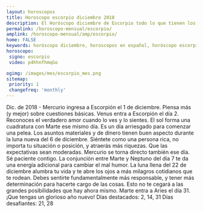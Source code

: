 ```yaml
---
layout: horoscopos
title: Horoscopo escorpio diciembre 2018
description: El Horóscopo diciembre de Escorpio todo lo que tienen los astros preparados para este mes, amor, trabajo, familia. Todo sobre astrologia, tarot, predicciones. Horoscopo gratis en español, predicciones y astrología.
permalink: /horoscopo-mensual/escorpio/
amplink: /horoscopo-mensual/amp/escorpio/
home: FALSE
keywords: horóscopo diciembre, horoscopos en español, horóscopo escorpio diciembre , horóscopo esperanza gracia, horoscop, horóscopos gratis, horoscopo escorpio, Tarot, Astrologia, Zodíaco, escorpio, horoscopo gratis, horoscopo del mes 
horoscopo:
 signo: escorpio
 video: p4hhnfhmqGo

ogimg: /images/mes/escorpio_mes.png
sitemap:
 priority: 1
 changefreq: 'monthly'
---
```



Dic. de 2018 - Mercurio ingresa a Escorpión el 1 de diciembre. Piensa más (y mejor) sobre cuestiones básicas. Venus entra a Escorpión el día 2. Reconoces el verdadero amor cuando lo ves y lo sientes. El sol forma una cuadratura con Marte ese mismo día. Es un día arriesgado para comenzar una pelea. 
Los asuntos materiales y de dinero tienen buen aspecto durante la luna nueva del 6 de diciembre. Siéntete como una persona rica, no importa tu situación o posición, y atraerás más riquezas. Que las expectativas sean moderadas. Mercurio se torna directo también ese día. Sé paciente contigo. 
La conjunción entre Marte y Neptuno del día 7 te da una energía adicional para cambiar el mal humor. La luna llena del 22 de diciembre alumbra tu vida y te abre los ojos a más milagros cotidianos que te rodean. Debes sentirte fundamentalmente más responsable, y tener más determinación para hacerte cargo de las cosas. Esto no te cegará a las grandes posibilidades que hay ahora mismo. 
Marte entra a Aries el día 31. ¡Que tengas un glorioso año nuevo! 
Días destacados: 2, 14, 31
Días desafiantes: 21, 28